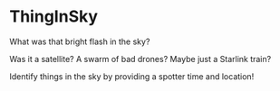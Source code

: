 # ThingInSky
What was that bright flash in the sky?

Was it a satellite? A swarm of bad drones? Maybe just a Starlink train?

Identify things in the sky by providing a spotter time and location!